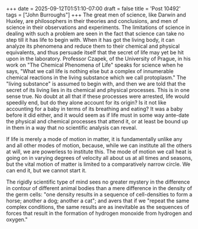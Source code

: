 +++
date = 2025-09-12T01:51:10-07:00
draft = false
title = 'Post 10492'
tags = ["John Burroughs"]
+++
The great men of science, like Darwin and Huxley, are philosophers in their theories and conclusions, and men of science in their observations and experiments. The limitations of science in dealing with such a problem are seen in the fact that science can take no step till it has life to begin with. When it has got the living body, it can analyze its phenomena and reduce them to their chemical and physical equivalents, and thus persuade itself that the secret of life may yet be hit upon in the laboratory. Professor Czapek, of the University of Prague, in his work on "The Chemical Phenomena of Life" speaks for science when he says, "What we call life is nothing else but a complex of innumerable chemical reactions in the living substance which we call protoplasm." The "living substance" is assumed to begin with, and then we are told that the secret of its living lies in its chemical and physical processes. This is in one sense true. No doubt at all that if these processes were arrested, life would speedily end, but do they alone account for its origin? Is it not like accounting for a baby in terms of its breathing and eating? It was a baby before it did either, and it would seem as if life must in some way ante-date the physical and chemical processes that attend it, or at least be bound up in them in a way that no scientific analysis can reveal.

If life is merely a mode of motion in matter, it is fundamentally unlike any and all other modes of motion, because, while we can institute all the others at will, we are powerless to institute this. The mode of motion we call heat is going on in varying degrees of velocity all about us at all times and seasons, but the vital motion of matter is limited to a comparatively narrow circle. We can end it, but we cannot start it.

The rigidly scientific type of mind sees no greater mystery in the difference in contour of different animal bodies than a mere difference in the density of the germ cells: "one density results in a sequence of cell-densities to form a horse; another a dog; another a cat"; and avers that if we "repeat the same complex conditions, the same results are as inevitable as the sequences of forces that result in the formation of hydrogen monoxide from hydrogen and oxygen."
